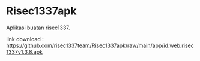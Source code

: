 # Risec1337apk
Aplikasi buatan risec1337.

link download :
https://github.com/risec1337team/Risec1337apk/raw/main/app/id.web.risec1337v1.3.8.apk
